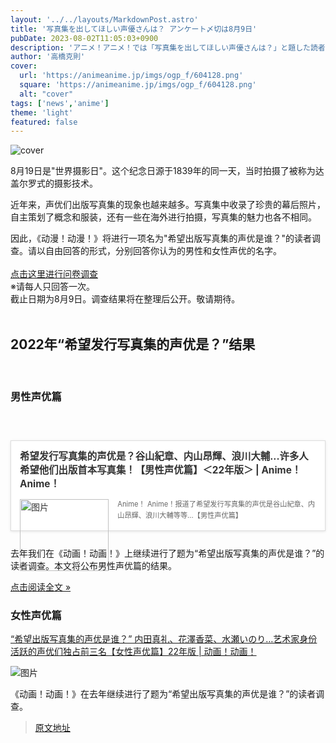 ```yaml
---
layout: '../../layouts/MarkdownPost.astro'
title: '写真集を出してほしい声優さんは？ アンケート〆切は8月9日'
pubDate: 2023-08-02T11:05:03+0900
description: 'アニメ！アニメ！では「写真集を出してほしい声優さんは？」と題した読者アンケートを実施します。〆切は8月9日。'
author: '高橋克則'
cover:
  url: 'https://animeanime.jp/imgs/ogp_f/604128.png'
  square: 'https://animeanime.jp/imgs/ogp_f/604128.png'
  alt: "cover"
tags: ['news','anime']
theme: 'light'
featured: false
---
```

![cover](https://animeanime.jp/imgs/ogp_f/604128.png)

8月19日是"世界摄影日"。这个纪念日源于1839年的同一天，当时拍摄了被称为达盖尔罗式的摄影技术。

近年来，声优们出版写真集的现象也越来越多。写真集中收录了珍贵的幕后照片，自主策划了概念和服装，还有一些在海外进行拍摄，写真集的魅力也各不相同。

因此，《动漫！动漫！》将进行一项名为"希望出版写真集的声优是谁？"的读者调查。请以自由回答的形式，分别回答你认为的男性和女性声优的名字。
<br><br><a href="https://questant.jp/q/ZUVG76AA" target="_blank" class="btn-move">点击这里进行问卷调查</a><br><span class="underline">※请每人只回答一次。</span><br>截止日期为8月9日。调查结果将在整理后公开。敬请期待。<br><br></p><h2 class="title02" style="border-color:#0094f1">2022年“希望发行写真集的声优是？”结果</h2><br><h3 class="title03">男性声优篇</h3><br><div class="link-card" style="border:1px solid #ddd; box-shadow:0 1px 4px rgb(0, 0, 0, .1); padding:1em; margin:1.8em auto; background:#fff; display:-ms-grid; display:grid; line-height:1.6em;"><a href="https://animeanime.jp/article/2022/08/19/71506.html" target="_blank" style="text-decoration:none; font-weight:inherit; color:#333"><div class="link-card-title" style="padding-bottom:.8em; font-size:1.1em; font-weight:700;">希望发行写真集的声优是？谷山紀章、内山昂輝、浪川大輔...许多人希望他们出版首本写真集！【男性声优篇】＜22年版＞ | Anime！ Anime！</div><div class="link-card-image" style="width:30%; min-width:120px; max-width:200px; padding-right:1em; float:left;"><img srcset="https://animeanime.jp/imgs/card_s/516298.jpg 500w, https://animeanime.jp/imgs/card_l/516298.jpg 1200w" src="https://animeanime.jp/imgs/card_l/516298.jpg" style="display:block;margin:auto;" width="100%" height="auto" alt="图片"></div><div class="link-card-cap" style="font-size:.8em; color:#666; display:-webkit-box; -webkit-box-orient:vertical; -webkit-line-clamp:3; overflow: hidden; line-height:1.6em;">Anime！ Anime！报道了希望发行写真集的声优是谷山紀章、内山昂輝、浪川大輔等等...【男性声优篇】</div></a></div>
去年我们在《动画！动画！》上继续进行了题为“希望出版写真集的声优是谁？”的读者调查。本文将公布男性声优篇的结果。

[点击阅读全文 »](https://animeanime.jp/article/2022/08/19/71506.html)

### 女性声优篇

[“希望出版写真集的声优是谁？” 内田真礼、花澤香菜、水瀬いのり…艺术家身份活跃的声优们独占前三名【女性声优篇】22年版 | 动画！动画！](https://animeanime.jp/article/2022/08/19/71507.html)

![图片](https://animeanime.jp/imgs/card_l/516328.jpg)

《动画！动画！》在去年继续进行了题为“希望出版写真集的声优是谁？”的读者调查。

>[原文地址](https://animeanime.jp/article/2023/08/02/79019.html)  